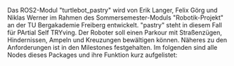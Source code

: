 Das ROS2-Modul "turtlebot_pastry" wird von Erik Langer, Felix Görg und Niklas Werner im Rahmen des Sommersemester-Moduls "Robotik-Projekt" an der TU Bergakademie Freiberg entwickelt.
"pastry" steht in diesem Fall für PArtial Self TRYving. Der Roboter soll einen Parkour mit Straßenzügen, Hindernissen, Ampeln und Kreuzungen bewältigen können. Näheres zu den Anforderungen ist in den Milestones festgehalten.
Im folgenden sind alle Nodes dieses Packages und ihre Funktion kurz aufgelistet:
